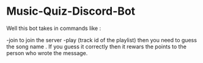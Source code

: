 # Music-Quiz-Discord-Bot

Well this bot takes in commands like :

-join to join the server
-play (track id of the playlist)
then you need to guess the song name . If you guess it correctly then it rewars the points to the person who wrote the message.

